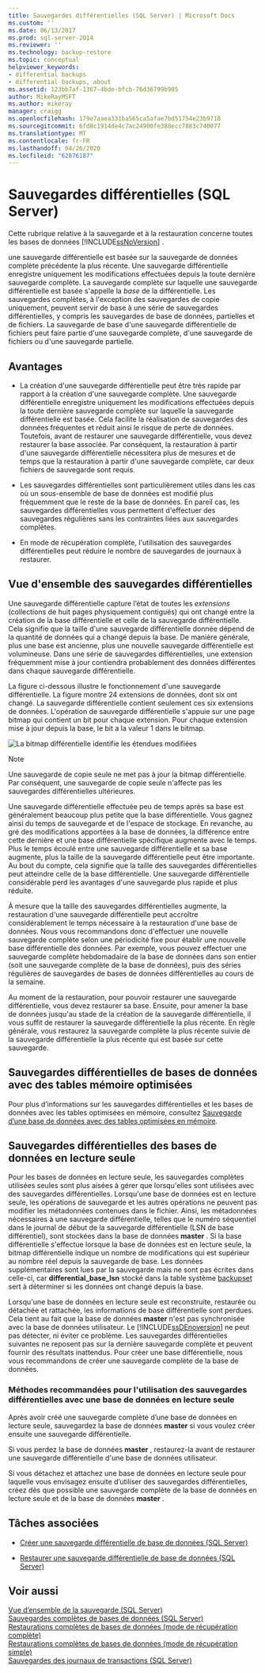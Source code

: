 ```yaml
---
title: Sauvegardes différentielles (SQL Server) | Microsoft Docs
ms.custom: ''
ms.date: 06/13/2017
ms.prod: sql-server-2014
ms.reviewer: ''
ms.technology: backup-restore
ms.topic: conceptual
helpviewer_keywords:
- differential backups
- differential backups, about
ms.assetid: 123bb7af-1367-4bde-bfcb-76d36799b905
author: MikeRayMSFT
ms.author: mikeray
manager: craigg
ms.openlocfilehash: 179e7aaea331ba565ca5afae7bd51754e23b9718
ms.sourcegitcommit: 6fd8c1914de4c7ac24900fe388ecc7883c740077
ms.translationtype: MT
ms.contentlocale: fr-FR
ms.lasthandoff: 04/26/2020
ms.locfileid: "62876187"
---
```

# <a name="differential-backups-sql-server"></a>Sauvegardes différentielles (SQL Server)
  Cette rubrique relative à la sauvegarde et à la restauration concerne toutes les bases de données [!INCLUDE[ssNoVersion](../../includes/ssnoversion-md.md)] .  
  
 une sauvegarde différentielle est basée sur la sauvegarde de données complète précédente la plus récente. Une sauvegarde différentielle enregistre uniquement les modifications effectuées depuis la toute dernière sauvegarde complète. La sauvegarde complète sur laquelle une sauvegarde différentielle est basée s'appelle la *base* de la différentielle. Les sauvegardes complètes, à l'exception des sauvegardes de copie uniquement, peuvent servir de base à une série de sauvegardes différentielles, y compris les sauvegardes de base de données, partielles et de fichiers. La sauvegarde de base d'une sauvegarde différentielle de fichiers peut faire partie d'une sauvegarde complète, d'une sauvegarde de fichiers ou d'une sauvegarde partielle.  
  
  
##  <a name="benefits"></a><a name="Benefits"></a> Avantages  
  
-   La création d'une sauvegarde différentielle peut être très rapide par rapport à la création d'une sauvegarde complète. Une sauvegarde différentielle enregistre uniquement les modifications effectuées depuis la toute dernière sauvegarde complète sur laquelle la sauvegarde différentielle est basée. Cela facilite la réalisation de sauvegardes des données fréquentes et réduit ainsi le risque de perte de données. Toutefois, avant de restaurer une sauvegarde différentielle, vous devez restaurer la base associée. Par conséquent, la restauration à partir d'une sauvegarde différentielle nécessitera plus de mesures et de temps que la restauration à partir d'une sauvegarde complète, car deux fichiers de sauvegarde sont requis.  
  
-   Les sauvegardes différentielles sont particulièrement utiles dans les cas où un sous-ensemble de base de données est modifié plus fréquemment que le reste de la base de données. En pareil cas, les sauvegardes différentielles vous permettent d'effectuer des sauvegardes régulières sans les contraintes liées aux sauvegardes complètes.  
  
-   En mode de récupération complète, l'utilisation des sauvegardes différentielles peut réduire le nombre de sauvegardes de journaux à restaurer.  
  
##  <a name="overview-of-differential-backups"></a><a name="Overview"></a> Vue d'ensemble des sauvegardes différentielles  
 Une sauvegarde différentielle capture l’état de toutes les *extensions* (collections de huit pages physiquement contiguës) qui ont changé entre la création de la base différentielle et celle de la sauvegarde différentielle. Cela signifie que la taille d'une sauvegarde différentielle donnée dépend de la quantité de données qui a changé depuis la base. De manière générale, plus une base est ancienne, plus une nouvelle sauvegarde différentielle est volumineuse. Dans une série de sauvegardes différentielles, une extension fréquemment mise à jour contiendra probablement des données différentes dans chaque sauvegarde différentielle.  
  
 La figure ci-dessous illustre le fonctionnement d'une sauvegarde différentielle. La figure montre 24 extensions de données, dont six ont changé. La sauvegarde différentielle contient seulement ces six extensions de données. L'opération de sauvegarde différentielle s'appuie sur une page bitmap qui contient un bit pour chaque extension. Pour chaque extension mise à jour depuis la base, le bit a la valeur 1 dans le bitmap.  
  
 ![La bitmap différentielle identifie les étendues modifiées](../../database-engine/media/bnr-how-diff-backups-work.gif "La bitmap différentielle identifie les étendues modifiées")  
  
> [!NOTE]  
>  Une sauvegarde de copie seule ne met pas à jour la bitmap différentielle. Par conséquent, une sauvegarde de copie seule n'affecte pas les sauvegardes différentielles ultérieures.  
  
 Une sauvegarde différentielle effectuée peu de temps après sa base est généralement beaucoup plus petite que la base différentielle. Vous gagnez ainsi du temps de sauvegarde et de l'espace de stockage. En revanche, au gré des modifications apportées à la base de données, la différence entre cette dernière et une base différentielle spécifique augmente avec le temps. Plus le temps écoulé entre une sauvegarde différentielle et sa base augmente, plus la taille de la sauvegarde différentielle peut être importante. Au bout du compte, cela signifie que la taille des sauvegardes différentielles peut atteindre celle de la base différentielle. Une sauvegarde différentielle considérable perd les avantages d'une sauvegarde plus rapide et plus réduite.  
  
 À mesure que la taille des sauvegardes différentielles augmente, la restauration d'une sauvegarde différentielle peut accroître considérablement le temps nécessaire à la restauration d'une base de données. Nous vous recommandons donc d'effectuer une nouvelle sauvegarde complète selon une périodicité fixe pour établir une nouvelle base différentielle des données. Par exemple, vous pouvez effectuer une sauvegarde complète hebdomadaire de la base de données dans son entier (soit une sauvegarde complète de la base de données), puis des séries régulières de sauvegardes de bases de données différentielles au cours de la semaine.  
  
 Au moment de la restauration, pour pouvoir restaurer une sauvegarde différentielle, vous devez restaurer sa base. Ensuite, pour amener la base de données jusqu'au stade de la création de la sauvegarde différentielle, il vous suffit de restaurer la sauvegarde différentielle la plus récente. En règle générale, vous restaurez la sauvegarde complète la plus récente suivie de la sauvegarde différentielle la plus récente qui est basée sur cette sauvegarde.  
  
## <a name="differential-backups-of-databases-with-memory-optimized-tables"></a>Sauvegardes différentielles de bases de données avec des tables mémoire optimisées  
 Pour plus d’informations sur les sauvegardes différentielles et les bases de données avec les tables optimisées en mémoire, consultez [Sauvegarde d’une base de données avec des tables optimisées en mémoire](../in-memory-oltp/memory-optimized-tables.md).  
  
##  <a name="differential-backups-of-read-only-databases"></a><a name="ReadOnlyDbs"></a> Sauvegardes différentielles des bases de données en lecture seule  
 Pour les bases de données en lecture seule, les sauvegardes complètes utilisées seules sont plus aisées à gérer que lorsqu'elles sont utilisées avec des sauvegardes différentielles. Lorsqu'une base de données est en lecture seule, les opérations de sauvegarde et les autres opérations ne peuvent pas modifier les métadonnées contenues dans le fichier. Ainsi, les métadonnées nécessaires à une sauvegarde différentielle, telles que le numéro séquentiel dans le journal de début de la sauvegarde différentielle (LSN de base différentiel), sont stockées dans la base de données **master** . Si la base différentielle s'effectue lorsque la base de données est en lecture seule, la bitmap différentielle indique un nombre de modifications qui est supérieur au nombre réel depuis la sauvegarde de base. Les données supplémentaires sont lues par la sauvegarde mais ne sont pas écrites dans celle-ci, car **differential_base_lsn** stocké dans la table système [backupset](/sql/relational-databases/system-tables/backupset-transact-sql) sert à déterminer si les données ont changé depuis la base.  
  
 Lorsqu'une base de données en lecture seule est reconstruite, restaurée ou détachée et rattachée, les informations de base différentielle sont perdues. Cela tient au fait que la base de données **master** n'est pas synchronisée avec la base de données utilisateur. Le [!INCLUDE[ssDEnoversion](../../includes/ssdenoversion-md.md)] ne peut pas détecter, ni éviter ce problème. Les sauvegardes différentielles suivantes ne reposent pas sur la dernière sauvegarde complète et peuvent fournir des résultats inattendus. Pour créer une base différentielle, nous vous recommandons de créer une sauvegarde complète de la base de données.  
  
### <a name="best-practices-for-using-differential-backups-with-a-read-only-database"></a>Méthodes recommandées pour l'utilisation des sauvegardes différentielles avec une base de données en lecture seule  
 Après avoir créé une sauvegarde complète d’une base de données en lecture seule, sauvegardez la base de données **master** si vous voulez créer ensuite une sauvegarde différentielle.  
  
 Si vous perdez la base de données **master** , restaurez-la avant de restaurer une sauvegarde différentielle d'une base de données utilisateur.  
  
 Si vous détachez et attachez une base de données en lecture seule pour laquelle vous envisagez ensuite d’utiliser des sauvegardes différentielles, créez dès que possible une sauvegarde complète de la base de données en lecture seule et de la base de données **master** .  
  
##  <a name="related-tasks"></a><a name="RelatedTasks"></a> Tâches associées  
  
-   [Créer une sauvegarde différentielle de base de données &#40;SQL Server&#41;](create-a-differential-database-backup-sql-server.md)  
  
-   [Restaurer une sauvegarde différentielle de base de données &#40;SQL Server&#41;](restore-a-differential-database-backup-sql-server.md)  
  
  
## <a name="see-also"></a>Voir aussi  
 [Vue d’ensemble de la sauvegarde &#40;SQL Server&#41;](backup-overview-sql-server.md)   
 [Sauvegardes complètes de bases de données &#40;SQL Server&#41;](full-database-backups-sql-server.md)   
 [Restaurations complètes de bases de données &#40;mode de récupération complète&#41;](complete-database-restores-full-recovery-model.md)   
 [Restaurations complètes de bases de données &#40;mode de récupération simple&#41;](complete-database-restores-simple-recovery-model.md)   
 [Sauvegardes des journaux de transactions &#40;SQL Server&#41;](transaction-log-backups-sql-server.md)  
  
  
